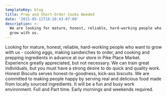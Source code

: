 ```yaml
---
templateKey: blog
title: Prep and Short-Order Cooks Needed
date: '2015-05-11T16:20:43-07:00'
description: >-
  We are looking for mature, honest, reliable, hard-working people who want to
  grow with us.
---
```

Looking for mature, honest, reliable, hard-working people who want to grow with us - cooking eggs, making sandwiches to order, and cooking and prepping ingredients in advance at our store in Pike Place Market. Experience greatly appreciated, but not necessary. We can train great individuals, but you must have a strong desire to do quick and quality work. Honest Biscuits serves honest-to-goodness, kick-ass biscuits. We are committed to making people happy by serving real and delicious food made from locally sourced ingredients. It will be a fun and busy work environment. Full and Part time. Early mornings and weekends required.

